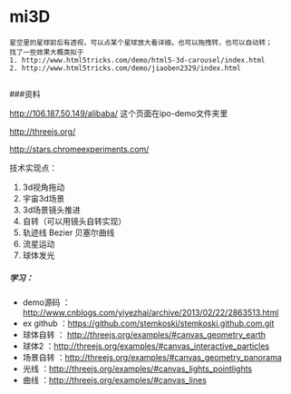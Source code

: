 mi3D
===========


```
星空里的星球前后有透视，可以点某个星球放大看详细，也可以拖拽转，也可以自动转；
找了一些效果大概类拟于
1. http://www.html5tricks.com/demo/html5-3d-carousel/index.html
2. http://www.html5tricks.com/demo/jiaoben2329/index.html


```



###资料

http://106.187.50.149/alibaba/ 这个页面在ipo-demo文件夹里

http://threejs.org/

http://stars.chromeexperiments.com/


技术实现点：

1. 3d视角拖动
2. 宇宙3d场景
3. 3d场景镜头推进
4. 自转（可以用镜头自转实现）
5. 轨迹线  Bezier 贝塞尔曲线
6. 流星运动
7. 球体发光





##### 学习：
* demo源码 ：http://www.cnblogs.com/yiyezhai/archive/2013/02/22/2863513.html
* ex github ：https://github.com/stemkoski/stemkoski.github.com.git
* 球体自转 ： http://threejs.org/examples/#canvas_geometry_earth
* 球体2 ：http://threejs.org/examples/#canvas_interactive_particles
* 场景自转 ：http://threejs.org/examples/#canvas_geometry_panorama
* 光线 ：http://threejs.org/examples/#canvas_lights_pointlights
* 曲线 ：http://threejs.org/examples/#canvas_lines

